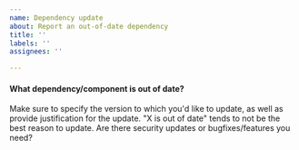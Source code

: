 ```yaml
---
name: Dependency update
about: Report an out-of-date dependency
title: ''
labels: ''
assignees: ''

---
```


#### What dependency/component is out of date?
Make sure to specify the version to which you'd like to update, as well as
provide justification for the update. "X is out of date" tends to not be the
best reason to update. Are there security updates or bugfixes/features you
need?

